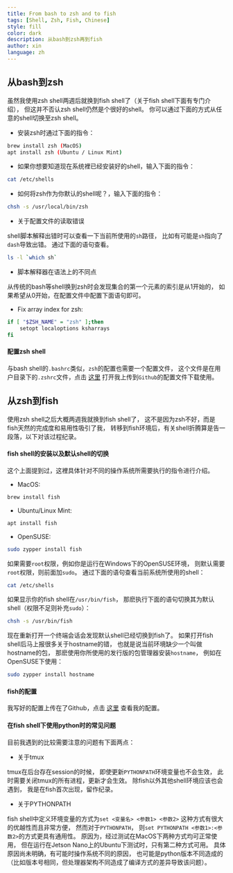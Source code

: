 ```yaml
---
title: From bash to zsh and to fish
tags: [Shell, Zsh, Fish, Chinese]
style: fill
color: dark
description: 从bash到zsh再到fish
author: xin
language: zh
---
```


## 从bash到zsh

虽然我使用zsh shell两週后就换到fish shell了（关于fish shell下面有专门介绍），
但这并不否认zsh shell仍然是个很好的shell。
你可以通过下面的方式从任意的shell切换至zsh shell。

* 安装zsh时通过下面的指令：

```sh
brew install zsh (MacOS)
apt install zsh (Ubuntu / Linux Mint)
```

* 如果你想要知道现在系统裡已经安装好的shell，输入下面的指令：

```sh
cat /etc/shells
```

* 如何将zsh作为你默认的shell呢？，输入下面的指令：

```sh
chsh -s /usr/local/bin/zsh
```

* 关于配置文件的读取错误

shell脚本解释出错时可以查看一下当前所使用的`sh`路径，
比如有可能是`sh`指向了`dash`导致出错。
通过下面的语句查看。

```sh
ls -l `which sh`
```

* 脚本解释器在语法上的不同点

从传统的bash等shell换到zsh时会发现集合的第一个元素的索引是从1开始的，
如果希望从0开始，在配置文件中配置下面语句即可。

* Fix array index for zsh:

```sh
if [ "$ZSH_NAME" = "zsh" ];then
	setopt localoptions ksharrays
fi
```

#### 配置zsh shell

与bash shell的`.bashrc`类似，`zsh`的配置也需要一个配置文件，
这个文件是在用户目录下的`.zshrc`文件，点击
[这里](https://github.com/xinii/xinconfig/blob/master/profile/core/zsh.sh)
打开我上传到`Github`的配置文件下载使用。

## 从zsh到fish

使用zsh shell之后大概两週我就换到fish shell了，
这不是因为zsh不好，而是fish天然的完成度和易用性吸引了我，
转移到fish环境后，有关shell折腾算是告一段落，以下对该过程纪录。

#### fish shell的安装以及默认shell的切换

这个上面提到过，这裡具体针对不同的操作系统所需要执行的指令进行介绍。

* MacOS:

```sh
brew install fish
```

* Ubuntu/Linux Mint:

```sh
apt install fish
```

* OpenSUSE:

```sh
sudo zypper install fish
```

如果需要`root`权限，例如你是运行在Windows下的OpenSUSE环境，
则默认需要`root`权限，则前面加`sudo`。
通过下面的语句查看当前系统所使用的shell：

```sh
cat /etc/shells
```

如果显示你的fish shell在`/usr/bin/fish`，
那麽执行下面的语句切换其为默认shell（权限不足则补充`sudo`）：

```sh
chsh -s /usr/bin/fish
```

现在重新打开一个终端会话会发现默认shell已经切换到fish了。
如果打开fish shell后马上报很多关于hostname的错，
也就是说当前环境缺少一个叫做hostname的包，
那麽使用你所使用的发行版的包管理器安装`hostname`，
例如在OpenSUSE下使用：

```sh
sudo zypper install hostname
```

#### fish的配置

我写好的配置上传在了Github，点击
[这里](https://github.com/xinii/xinconfig/tree/master/profile/fish)
查看我的配置。

#### 在fish shell下使用python时的常见问题


目前我遇到的比较需要注意的问题有下面两点：

- 关于tmux

tmux在后台存在session的时候，
即使更新`PYTHONPATH`环境变量也不会生效，
此时需要关闭tmux的所有进程，更新才会生效。
除fish以外其他shell环境应该也会遇到，
我是在fish首次出现，留作纪录。

- 关于PYTHONPATH

fish shell中定义环境变量的方式为`set <变量名> <参数1> <参数2>`
这种方式有很大的优越性而且非常方便，
然而对于`PYTHONPATH`，
则`set PYTHONPATH <参数1>:<参数2>`的方式更具有通用性。
原因为，经过测试在MacOS下两种方式均可正常使用，
但在运行在Jetson Nano上的Ubuntu下测试时，只有第二种方式可用。
具体原因尚未明确，有可能时操作系统不同的原因，
也可能是python版本不同造成的
（比如版本号相同，但处理器架构不同造成了编译方式的差异导致该问题）。
